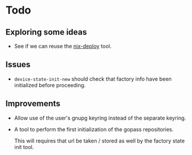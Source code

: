 Todo
====

Exploring some ideas
--------------------

 -  See if we can reuse the [nix-deploy] tool.

[nix-deploy]: https://awakesecurity.com/blog/deploy-software-easily-securely-using-nix-deploy/


Issues
------

 -  `device-state-init-new` should check that factory info have been
    initialized before proceeding.

Improvements
------------

 -  Allow use of the user's gnupg keyring instead of the separate keyring.
 -  A tool to perform the first initialization of the gopass repositories.

    This will requires that url be taken / stored as well by the factory
    state init tool.

